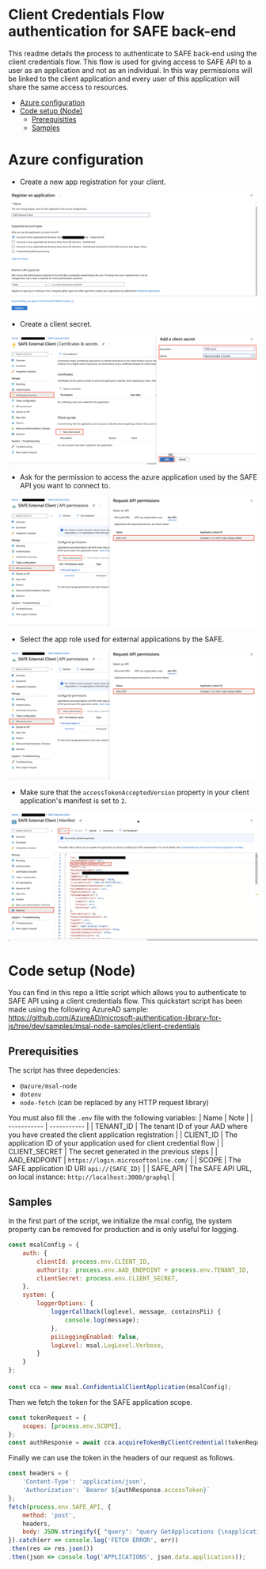 Client Credentials Flow authentication for SAFE back-end
======= 

This readme details the process to authenticate to SAFE back-end using the client credentials flow. This flow is used for giving access to SAFE API to a user as an application and not as an individual. In this way permissions will be linked to the client application and every user of this application will share the same access to resources.

*   [Azure configuration](#azure-configuration)
*   [Code setup (Node)](#code-setup-node)
    *   [Prerequisities](#prerequisities)
    *   [Samples](#samples)
# Azure configuration

- Create a new app registration for your client.

![Register application](./img/register_application.png)

- Create a client secret.

![Create secret](./img/create_secret.png)

- Ask for the permission to access the azure application used by the SAFE API you want to connect to.

![Add permission](./img/add_permission.png)

- Select the app role used for external applications by the SAFE.

![Add permission](./img/add_permission.png)

- Make sure that the `accessTokenAcceptedVersion` property in your client application's manifest is set to `2`.

![Manifest](./img/manifest.png)

# Code setup (Node)

You can find in this repo a little script which allows you to authenticate to SAFE API using a client credentials flow. This quickstart script has been made using the following AzureAD sample: https://github.com/AzureAD/microsoft-authentication-library-for-js/tree/dev/samples/msal-node-samples/client-credentials


## Prerequisities
The script has three depedencies: 

- `@azure/msal-node`
- `dotenv`
- `node-fetch` (can be replaced by any HTTP request library)

You must also fill the `.env` file with the following variables:
| Name    | Note      | 
| ----------- | ----------- |
| TENANT_ID | The tenant ID of your AAD where you have created the client application registration | 
| CLIENT_ID | The application ID of your application used for client credential flow |
| CLIENT_SECRET | The secret generated in the previous steps |
| AAD_ENDPOINT | `https://login.microsoftonline.com/` |
| SCOPE | The SAFE application ID URI `api://{SAFE_ID}` |
| SAFE_API | The SAFE API URL, on local instance: `http://localhost:3000/graphql` |
## Samples

In the first part of the script, we initialize the msal config, the system property can be removed for production and is only useful for logging.
``` javascript
const msalConfig = {
	auth: {
		clientId: process.env.CLIENT_ID,
		authority: process.env.AAD_ENDPOINT + process.env.TENANT_ID,
		clientSecret: process.env.CLIENT_SECRET,
	},
    system: {
        loggerOptions: {
            loggerCallback(loglevel, message, containsPii) {
                console.log(message);
            },
            piiLoggingEnabled: false,
            logLevel: msal.LogLevel.Verbose,
        }
    }
};

const cca = new msal.ConfidentialClientApplication(msalConfig);
```

Then we fetch the token for the SAFE application scope.
``` javascript
const tokenRequest = {
    scopes: [process.env.SCOPE],
};
const authResponse = await cca.acquireTokenByClientCredential(tokenRequest);
```

Finally we can use the token in the headers of our request as follows.

``` javascript
const headers = {
    'Content-Type': 'application/json',
    'Authorization': `Bearer ${authResponse.accessToken}`
};
fetch(process.env.SAFE_API, {
    method: 'post',
    headers,
    body: JSON.stringify({ "query": "query GetApplications {\napplications {    id \n  name  }  }" })
}).catch(err => console.log('FETCH ERROR', err))
.then(res => res.json())
.then(json => console.log('APPLICATIONS', json.data.applications));
```
